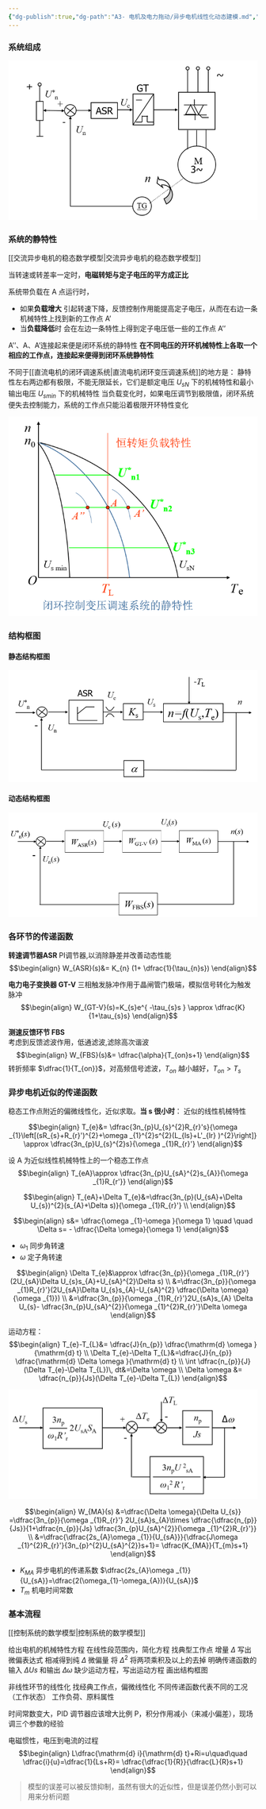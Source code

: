 ```yaml
---
{"dg-publish":true,"dg-path":"A3- 电机及电力拖动/异步电机线性化动态建模.md","permalink":"/A3- 电机及电力拖动/异步电机线性化动态建模/","dgPassFrontmatter":true,"noteIcon":"","created":"2024-06-05T21:07:25.000+08:00","updated":"2025-08-03T10:59:29.967+08:00"}
---
```


### 系统组成

![Functional files/Photo Resources/Pasted image 20240617205437.png](../img/user/Functional%20files/Photo%20Resources/Pasted%20image%2020240617205437.png)

### 系统的静特性
[[交流异步电机的稳态数学模型\|交流异步电机的稳态数学模型]]

当转速或转差率一定时，**电磁转矩与定子电压的平方成正比**

系统带负载在 A 点运行时，
- 如果**负载增大**
	引起转速下降，反馈控制作用能提高定子电压，从而在右边一条机械特性上找到新的工作点 A’
- 当**负载降低**时
	会在左边一条特性上得到定子电压低一些的工作点 A’’

A’’、A、A’连接起来便是闭环系统的静特性
**在不同电压的开环机械特性上各取一个相应的工作点，连接起来便得到闭环系统静特性**

不同于[[直流电机的闭环调速系统\|直流电机闭环变压调速系统]]的地方是：
静特性左右两边都有极限，不能无限延长，它们是额定电压 $U_{sN}$ 下的机械特性和最小输出电压 $U_{smin}$ 下的机械特性
	当负载变化时，如果电压调节到极限值，闭环系统便失去控制能力，系统的工作点只能沿着极限开环特性变化

![Functional files/Photo Resources/Pasted image 20240617205629.png|400](../img/user/Functional%20files/Photo%20Resources/Pasted%20image%2020240617205629.png)

### 结构框图
#### 静态结构框图
![Functional files/Photo Resources/Pasted image 20240617210316.png|500](../img/user/Functional%20files/Photo%20Resources/Pasted%20image%2020240617210316.png)

#### 动态结构框图
![Functional files/Photo Resources/Pasted image 20240617210551.png|500](../img/user/Functional%20files/Photo%20Resources/Pasted%20image%2020240617210551.png)

### 各环节的传递函数
**转速调节器ASR**
PI调节器,以消除静差并改善动态性能
$$\begin{align}
W_{ASR}(s)&= K_{n} (1+ \dfrac{1}{\tau_{n}s})
\end{align}$$

**电力电子变换器 GT-V**
三相触发脉冲作用于晶闸管门极端，模拟信号转化为触发脉冲
$$\begin{align}
W_{GT-V}(s)=K_{s}e^{ -\tau_{s}s } \approx \dfrac{K}{1+\tau_{s}s}
\end{align}$$

**测速反馈环节 FBS**  
考虑到反馈滤波作用，低通滤波,滤除高次谐波
$$\begin{align}
W_{FBS}(s)&= \dfrac{\alpha}{T_{on}s+1}
\end{align}$$
转折频率 $\dfrac{1}{T_{on}}$，对高频信号滤波，$T_{on}$ 越小越好，$T_{on}>T_{s}$


### 异步电机近似的传递函数
稳态工作点附近的偏微线性化，近似求取。**当 s 很小时**： 近似的线性机械特性

$$\begin{align}
T_{e}&= \dfrac{3n_{p}U_{s}^{2}R_{r}'s}{\omega _{1}\left[(sR_{s}+R_{r}')^{2}+\omega _{1}^{2}s^{2}(L_{ls}+L'_{lr} )^{2}\right]} \approx \dfrac{3n_{p}U_{s}^{2}s}{\omega _{1}R_{r}'}
\end{align}$$

设 A 为近似线性机械特性上的一个稳态工作点
$$\begin{align}
T_{eA}\approx \dfrac{3n_{p}U_{sA}^{2}s_{A}}{\omega _{1}R_{r'}}
\end{align}$$

$$\begin{align}
T_{eA}+\Delta T_{e}&=\dfrac{3n_{p}(U_{sA}+\Delta U_{s})^{2}(s_{A}+\Delta s)}{\omega _{1}R_{r}'}  \\
\end{align}$$

$$\begin{align}
s&= \dfrac{\omega _{1}-\omega }{\omega 1} \quad \quad  \Delta s= - \dfrac{\Delta \omega}{\omega 1}
\end{align}$$
- $\omega_{1}$  同步角转速
- $\omega$    定子角转速

$$\begin{align}
\Delta T_{e}&\approx \dfrac{3n_{p}}{\omega _{1}R_{r}'}(2U_{sA}\Delta U_{s}s_{A}+U_{sA}^{2}\Delta s) \\
&=\dfrac{3n_{p}}{\omega _{1}R_{r}'}(2U_{sA}\Delta U_{s}s_{A}-U_{sA}^{2}  \dfrac{\Delta \omega}{\omega _{1}}) \\
&=\dfrac{3n_{p}}{\omega _{1}R_{r}'}2U_{sA}s_{A} \Delta U_{s}- \dfrac{3n_{p}U_{sA}^{2}}{\omega _{1}^{2}R_{r}'}\Delta \omega 
\end{align}$$

运动方程：
$$\begin{align}
T_{e}-T_{L}&= \dfrac{J}{n_{p}} \dfrac{\mathrm{d} \omega }{\mathrm{d} t}   \\
\Delta T_{e}-\Delta T_{L}&=\dfrac{J}{n_{p}} \dfrac{\mathrm{d} \Delta \omega }{\mathrm{d} t}   \\
\int  \dfrac{n_{p}}{J}(\Delta T_{e}-\Delta T_{L})\, dt&=\Delta \omega  \\
\Delta \omega &= \dfrac{n_{p}}{Js}(\Delta T_{e}-\Delta T_{L})
\end{align}$$


![Functional files/Photo Resources/Pasted image 20240617214641.png|500](../img/user/Functional%20files/Photo%20Resources/Pasted%20image%2020240617214641.png)


$$\begin{align}
W_{MA}(s) &=\dfrac{\Delta \omega}{\Delta U_{s}}  =\dfrac{3n_{p}}{\omega _{1}R_{r}'} 2U_{sA}s_{A}\times \dfrac{\dfrac{n_{p}}{Js}}{1+\dfrac{n_{p}}{Js} \dfrac{3n_{p}U_{sA}^{2}}{\omega _{1}^{2}R_{r}'}} \\
&=\dfrac{\dfrac{2s_{A}\omega _{1}}{U_{sA}}}{\dfrac{J\omega _{1}^{2}R_{r}'}{3n_{p}^{2}U_{sA}^{2}}s+1}= \dfrac{K_{MA}}{T_{m}s+1}
\end{align}$$

- $K_{MA}$   异步电机的传递系数
	$\dfrac{2s_{A}\omega _{1}}{U_{sA}}=\dfrac{2(\omega_{1}-\omega_{A})}{U_{sA}}$
- $T_{m}$ 机电时间常数


### 基本流程
[[控制系统的数学模型\|控制系统的数学模型]]

给出电机的机械特性方程
在线性段范围内，简化方程
找典型工作点
增量 $\Delta$ 
写出微偏表达式
相减得到纯 $\Delta$ 微偏量
将 $\Delta^{2}$ 将两项乘积及以上的去掉
明确传递函数的输入 $\Delta Us$ 和输出 $\Delta \omega$
缺少运动方程，写出运动方程
画出结构框图



非线性环节的线性化
找经典工作点，偏微线性化
不同传递函数代表不同的工况（工作状态）
工作负荷、原料属性

时间常数变大，PID 调节器应该增大比例 P，积分作用减小（来减小偏差），现场调三个参数的经验

电磁惯性，电压到电流的过程
$$\begin{align}
L\dfrac{\mathrm{d} i}{\mathrm{d} t}+Ri=u\quad\quad  \dfrac{i}{u}=\dfrac{1}{Ls+R}= \dfrac{\dfrac{1}{R}}{\dfrac{L}{R}s+1}
\end{align}$$

> 模型的误差可以被反馈抑制，虽然有很大的近似性，但是误差仍然小到可以用来分析问题

